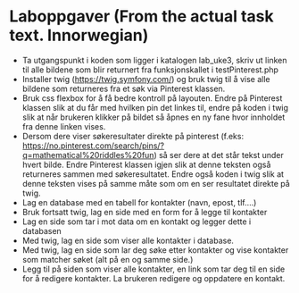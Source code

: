 # Laboppgaver (From the actual task text. Innorwegian)

* Ta utgangspunkt i koden som ligger i katalogen lab_uke3, skriv ut linken til alle bildene som blir returnert fra funksjonskallet i testPinterest.php
* Installer twig (https://twig.symfony.com/) og bruk twig til å vise alle bildene som returneres fra et søk via Pinterest klassen.
* Bruk css flexbox for å få bedre kontroll på layouten.
Endre på Pinterest klassen slik at du får med hvilken pin det linkes til, endre på koden i twig slik at når brukeren klikker på bildet så åpnes en ny fane hvor innholdet fra denne linken vises.
* Dersom dere viser søkeresultater direkte på pinterest (f.eks: https://no.pinterest.com/search/pins/?q=mathematical%20riddles%20fun) så ser dere at det står tekst under hvert bilde. Endre Pinterest klassen igjen slik at denne teksten også returneres sammen med søkeresultatet. Endre også koden i twig slik at denne teksten vises på samme måte som om en ser resultatet direkte på twig.
* Lag en database med en tabell for kontakter (navn, epost, tlf....)
* Bruk fortsatt twig, lag en side med en form for å legge til kontakter
* Lag en side som tar i mot data om en kontakt og legger dette i databasen
* Med twig, lag en side som viser alle kontakter i database.
* Med twig, lag en side som lar deg søke etter kontakter og vise kontakter som matcher søket (alt på en og samme side.)
* Legg til på siden som viser alle kontakter, en link som tar deg til en side for å redigere kontakter. La brukeren redigere og oppdatere en kontakt.
